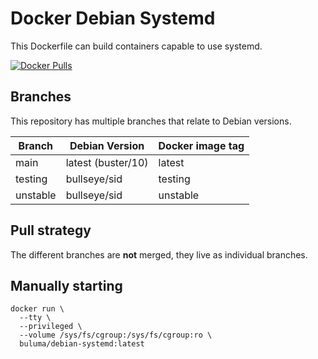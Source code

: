 Docker Debian Systemd
=====================

This Dockerfile can build containers capable to use systemd.

[![Docker Pulls](https://img.shields.io/docker/pulls/buluma/debian-systemd)](https://github.com/buluma/docker-debian-systemd)

Branches
--------

This repository has multiple branches that relate to Debian versions.

|Branch |Debian Version|Docker image tag|
|-------|--------------|----------------|
| main     |latest (buster/10)            |latest              |
| testing |bullseye/sid  | testing         |
| unstable |bullseye/sid  | unstable         |

Pull strategy
-------------

The different branches are **not** merged, they live as individual branches.

Manually starting
-----------------

```
docker run \
  --tty \
  --privileged \
  --volume /sys/fs/cgroup:/sys/fs/cgroup:ro \
  buluma/debian-systemd:latest
```
